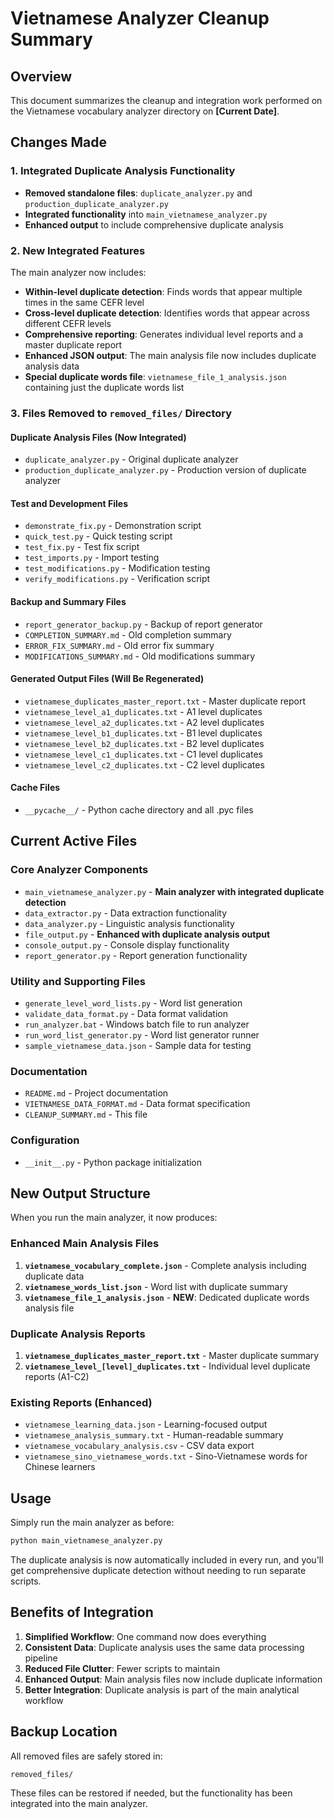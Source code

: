 # Vietnamese Analyzer Cleanup Summary

## Overview
This document summarizes the cleanup and integration work performed on the Vietnamese vocabulary analyzer directory on **[Current Date]**.

## Changes Made

### 1. **Integrated Duplicate Analysis Functionality**
- **Removed standalone files**: `duplicate_analyzer.py` and `production_duplicate_analyzer.py`
- **Integrated functionality** into `main_vietnamese_analyzer.py`
- **Enhanced output** to include comprehensive duplicate analysis

### 2. **New Integrated Features**
The main analyzer now includes:
- **Within-level duplicate detection**: Finds words that appear multiple times in the same CEFR level
- **Cross-level duplicate detection**: Identifies words that appear across different CEFR levels
- **Comprehensive reporting**: Generates individual level reports and a master duplicate report
- **Enhanced JSON output**: The main analysis file now includes duplicate analysis data
- **Special duplicate words file**: `vietnamese_file_1_analysis.json` containing just the duplicate words list

### 3. **Files Removed to `removed_files/` Directory**

#### Duplicate Analysis Files (Now Integrated)
- `duplicate_analyzer.py` - Original duplicate analyzer
- `production_duplicate_analyzer.py` - Production version of duplicate analyzer

#### Test and Development Files
- `demonstrate_fix.py` - Demonstration script
- `quick_test.py` - Quick testing script
- `test_fix.py` - Test fix script
- `test_imports.py` - Import testing
- `test_modifications.py` - Modification testing
- `verify_modifications.py` - Verification script

#### Backup and Summary Files
- `report_generator_backup.py` - Backup of report generator
- `COMPLETION_SUMMARY.md` - Old completion summary
- `ERROR_FIX_SUMMARY.md` - Old error fix summary
- `MODIFICATIONS_SUMMARY.md` - Old modifications summary

#### Generated Output Files (Will Be Regenerated)
- `vietnamese_duplicates_master_report.txt` - Master duplicate report
- `vietnamese_level_a1_duplicates.txt` - A1 level duplicates
- `vietnamese_level_a2_duplicates.txt` - A2 level duplicates
- `vietnamese_level_b1_duplicates.txt` - B1 level duplicates
- `vietnamese_level_b2_duplicates.txt` - B2 level duplicates
- `vietnamese_level_c1_duplicates.txt` - C1 level duplicates
- `vietnamese_level_c2_duplicates.txt` - C2 level duplicates

#### Cache Files
- `__pycache__/` - Python cache directory and all .pyc files

## Current Active Files

### Core Analyzer Components
- `main_vietnamese_analyzer.py` - **Main analyzer with integrated duplicate detection**
- `data_extractor.py` - Data extraction functionality
- `data_analyzer.py` - Linguistic analysis functionality
- `file_output.py` - **Enhanced with duplicate analysis output**
- `console_output.py` - Console display functionality
- `report_generator.py` - Report generation functionality

### Utility and Supporting Files
- `generate_level_word_lists.py` - Word list generation
- `validate_data_format.py` - Data format validation
- `run_analyzer.bat` - Windows batch file to run analyzer
- `run_word_list_generator.py` - Word list generator runner
- `sample_vietnamese_data.json` - Sample data for testing

### Documentation
- `README.md` - Project documentation
- `VIETNAMESE_DATA_FORMAT.md` - Data format specification
- `CLEANUP_SUMMARY.md` - This file

### Configuration
- `__init__.py` - Python package initialization

## New Output Structure

When you run the main analyzer, it now produces:

### Enhanced Main Analysis Files
1. **`vietnamese_vocabulary_complete.json`** - Complete analysis including duplicate data
2. **`vietnamese_words_list.json`** - Word list with duplicate summary
3. **`vietnamese_file_1_analysis.json`** - **NEW**: Dedicated duplicate words analysis file

### Duplicate Analysis Reports
1. **`vietnamese_duplicates_master_report.txt`** - Master duplicate summary
2. **`vietnamese_level_[level]_duplicates.txt`** - Individual level duplicate reports (A1-C2)

### Existing Reports (Enhanced)
- `vietnamese_learning_data.json` - Learning-focused output
- `vietnamese_analysis_summary.txt` - Human-readable summary
- `vietnamese_vocabulary_analysis.csv` - CSV data export
- `vietnamese_sino_vietnamese_words.txt` - Sino-Vietnamese words for Chinese learners

## Usage

Simply run the main analyzer as before:
```bash
python main_vietnamese_analyzer.py
```

The duplicate analysis is now automatically included in every run, and you'll get comprehensive duplicate detection without needing to run separate scripts.

## Benefits of Integration

1. **Simplified Workflow**: One command now does everything
2. **Consistent Data**: Duplicate analysis uses the same data processing pipeline
3. **Reduced File Clutter**: Fewer scripts to maintain
4. **Enhanced Output**: Main analysis files now include duplicate information
5. **Better Integration**: Duplicate analysis is part of the main analytical workflow

## Backup Location

All removed files are safely stored in:
```
removed_files/
```

These files can be restored if needed, but the functionality has been integrated into the main analyzer.
